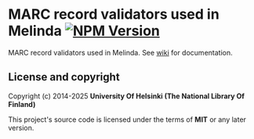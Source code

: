 # MARC record validators used in Melinda [![NPM Version](https://img.shields.io/npm/v/@natlibfi/marc-record-validators-melinda.svg)](https://npmjs.org/package/@natlibfi/marc-record-validators-melinda)
MARC record validators used in Melinda. See [wiki](https://github.com/NatLibFi/marc-record-validators-melinda/wiki) for documentation.

## License and copyright

Copyright (c) 2014-2025 **University Of Helsinki (The National Library Of Finland)**

This project's source code is licensed under the terms of **MIT** or any later version.
